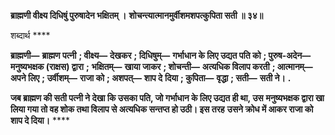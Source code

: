 **ब्राह्मणी वीक्ष्य दिधिषुं पुरुषादेन भक्षितम् ।** **शोचन्त्यात्मानमुर्वीशमशपत्कुपिता सती ॥ ३४॥** 

शब्दार्थ **** 

**ब्राह्मणी—** **ब्राह्मण पत्नी** **; वीक्ष्य—** **देखकर** **; दिधिषुम्—** **गर्भाधान के लिए उद्यत पति को** **; पुरुष-अदेन—** **मनुष्यभक्षक (राक्षस) द्वारा** **;** **भक्षितम्—** **खाया जाकर** **; शोचन्ती—** **अत्यधिक विलाप करती** **; आत्मानम्—** **अपने लिए** **; उर्वीशम्—** **राजा को** **; अशपत्—** **शाप दे** **दिया** **; कुपिता—** **वृद्धा** **; सती—** **सती ने।** **.** 

**जब ब्राह्मण की सती पत्नी ने देखा कि उसका पति, जो गर्भाधान के लिए उद्यत ही था, उस** **मनुष्यभक्षक द्वारा खा लिया गया तो वह शोक तथा विलाप से अत्यधिक सन्तप्त हो उठी। इस तरह** **उसने क्रोध में आकर राजा को शाप दे दिया।** **** 